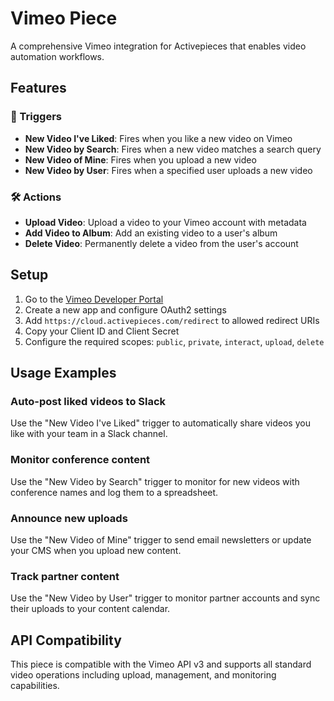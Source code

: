 # Vimeo Piece

A comprehensive Vimeo integration for Activepieces that enables video automation workflows.

## Features

### 🚨 Triggers
- **New Video I've Liked**: Fires when you like a new video on Vimeo
- **New Video by Search**: Fires when a new video matches a search query
- **New Video of Mine**: Fires when you upload a new video
- **New Video by User**: Fires when a specified user uploads a new video

### 🛠️ Actions
- **Upload Video**: Upload a video to your Vimeo account with metadata
- **Add Video to Album**: Add an existing video to a user's album
- **Delete Video**: Permanently delete a video from the user's account

## Setup

1. Go to the [Vimeo Developer Portal](https://developer.vimeo.com/)
2. Create a new app and configure OAuth2 settings
3. Add `https://cloud.activepieces.com/redirect` to allowed redirect URIs
4. Copy your Client ID and Client Secret
5. Configure the required scopes: `public`, `private`, `interact`, `upload`, `delete`

## Usage Examples

### Auto-post liked videos to Slack
Use the "New Video I've Liked" trigger to automatically share videos you like with your team in a Slack channel.

### Monitor conference content
Use the "New Video by Search" trigger to monitor for new videos with conference names and log them to a spreadsheet.

### Announce new uploads
Use the "New Video of Mine" trigger to send email newsletters or update your CMS when you upload new content.

### Track partner content
Use the "New Video by User" trigger to monitor partner accounts and sync their uploads to your content calendar.

## API Compatibility

This piece is compatible with the Vimeo API v3 and supports all standard video operations including upload, management, and monitoring capabilities.
